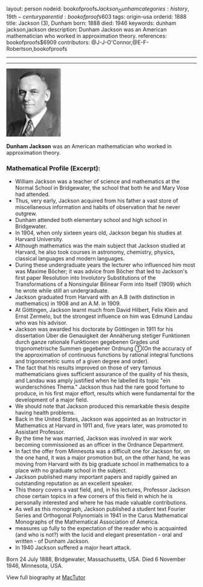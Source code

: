 layout: person
nodeid: bookofproofs$Jackson_Dunham
categories: history,19th-century
parentid: bookofproofs$603
tags: origin-usa
orderid: 1888
title: Jackson (3), Dunham
born: 1888
died: 1946
keywords: dunham jackson,jackson
description: Dunham Jackson was an American mathematician who worked in approximation theory.
references: bookofproofs$6909
contributors: @J-J-O'Connor,@E-F-Robertson,bookofproofs

---



---

![Jackson_Dunham.jpg](https://github.com/bookofproofs/bookofproofs.github.io/blob/main/_sources/_assets/images/portraits/Jackson_Dunham.jpg?raw=true)

**Dunham Jackson** was an American mathematician who worked in approximation theory.

### Mathematical Profile (Excerpt):
* William Jackson was a teacher of science and mathematics at the Normal School in Bridgewater, the school that both he and Mary Vose had attended.
* Thus, very early, Jackson acquired from his father a vast store of miscellaneous information and habits of observation that he never outgrew.
* Dunham attended both elementary school and high school in Bridgewater.
* In 1904, when only sixteen years old, Jackson began his studies at Harvard University.
* Although mathematics was the main subject that Jackson studied at Harvard, he also took courses in astronomy, chemistry, physics, classical languages and modern languages.
* During these undergraduate years the lecturer who influenced him most was Maxime Bôcher; it was advice from Bôcher that led to Jackson's first paper Resolution into Involutory Substitutions of the Transformations of a Nonsingular Bilinear Form into Itself (1909) which he wrote while still an undergraduate.
* Jackson graduated from Harvard with an A.B (with distinction in mathematics) in 1908 and an A.M. in 1909.
* At Göttingen, Jackson learnt much from David Hilbert, Felix Klein and Ernst Zermelo, but the strongest influence on him was Edmund Landau who was his advisor.
* Jackson was awarded his doctorate by Göttingen in 1911 for his dissertation Über die Genauigkeit der Annäherung stetiger Funktionen durch ganze rationale Funktionen gegebenen Grades und trigonometrische Summen gegebener Ordnung Ⓣ(On the accuracy of the approximation of continuous functions by rational integral functions and trigonometric sums of a given degree and order).
* The fact that his results improved on those of very famous mathematicians gives sufficient assurance of the quality of his thesis, and Landau was amply justified when he labelled its topic "ein wunderschönes Thema." Jackson thus had the rare good fortune to produce, in his first major effort, results which were fundamental for the development of a major field.
* We should note that Jackson produced this remarkable thesis despite having health problems.
* Back in the United States, Jackson was appointed as an Instructor in Mathematics at Harvard in 1911 and, five years later, was promoted to Assistant Professor.
* By the time he was married, Jackson was involved in war work becoming commissioned as an officer in the Ordnance Department.
* In fact the offer from Minnesota was a difficult one for Jackson for, on the one hand, it was a major promotion but, on the other hand, he was moving from Harvard with its big graduate school in mathematics to a place with no graduate school in the subject.
* Jackson published many important papers and rapidly gained an outstanding reputation as an excellent speaker.
* This theory covers a vast field, and, in his lectures, Professor Jackson chose certain topics in a few corners of this field in which he is personally interested and where he has made valuable contributions.
* As well as this monograph, Jackson published a student text Fourier Series and Orthogonal Polynomials in 1941 in the Carus Mathematical Monographs of the Mathematical Association of America.
* measures up fully to the expectation of the reader who is acquainted (and who is not?) with the lucid and elegant presentation - oral and written - of Dunham Jackson.
* In 1940 Jackson suffered a major heart attack.

Born 24 July 1888, Bridgewater, Massachusetts, USA. Died 6 November 1946, Minnesota, USA.

View full biography at [MacTutor](https://mathshistory.st-andrews.ac.uk/Biographies/Jackson_Dunham/)
